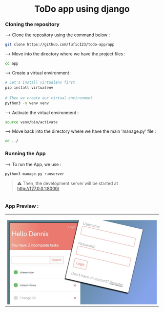 
<div align="center">

# ToDo app using django
</div>

### Cloning the repository

--> Clone the repository using the command below :
```bash
git clone https://github.com/fufic123/todo-app/app

```

--> Move into the directory where we have the project files : 
```bash
cd app

```

--> Create a virtual environment :
```bash
# Let's install virtualenv first
pip install virtualenv

# Then we create our virtual environment
python3 -m venv venv

```

--> Activate the virtual environment :
```bash
source venv/bin/activate

```

--> Move back into the directory where we have the main 'manage.py' file : 
```bash
cd ../

```

### Running the App

--> To run the App, we use :
```bash
python3 manage.py runserver

```

> ⚠ Then, the development server will be started at http://127.0.0.1:8000/

#

### App Preview :

<table width="100%"> 
<tr>

<td width="90%">
<br>
<img src="https://github.com/fufic123/django-todo/blob/main/picture/Django%20To%20Do%20List%20App.jpg">  
</td>
</table>

